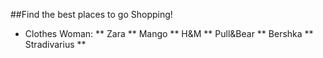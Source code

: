 ##Find the best places to go Shopping!
<br>
 * Clothes
 Woman:
 ** Zara
 ** Mango
 ** H&M
 ** Pull&Bear
 ** Bershka
 ** Stradivarius
 **
